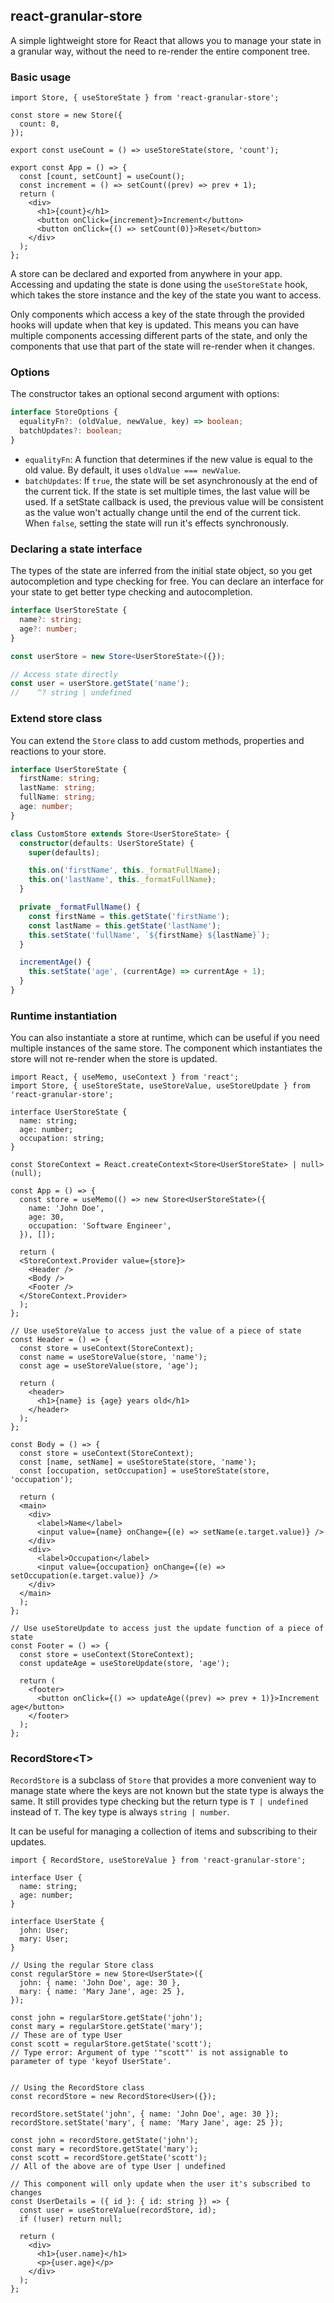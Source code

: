 ## react-granular-store

A simple lightweight store for React that allows you to manage your state in a granular way, without the need to re-render the entire component tree.

### Basic usage

```tsx
import Store, { useStoreState } from 'react-granular-store';

const store = new Store({
  count: 0,
});

export const useCount = () => useStoreState(store, 'count');

export const App = () => {
  const [count, setCount] = useCount();
  const increment = () => setCount((prev) => prev + 1);
  return (
    <div>
      <h1>{count}</h1>
      <button onClick={increment}>Increment</button>
      <button onClick={() => setCount(0)}>Reset</button>
    </div>
  );
};
```

A store can be declared and exported from anywhere in your app. Accessing and updating the state is done using the `useStoreState` hook, which takes the store instance and the key of the state you want to access.

Only components which access a key of the state through the provided hooks will update when that key is updated. This means you can have multiple components accessing different parts of the state, and only the components that use that part of the state will re-render when it changes.

### Options

The constructor takes an optional second argument with options:

```ts
interface StoreOptions {
  equalityFn?: (oldValue, newValue, key) => boolean;
  batchUpdates?: boolean;
}
```

- `equalityFn`: A function that determines if the new value is equal to the old value. By default, it uses `oldValue === newValue`.
- `batchUpdates`: If `true`, the state will be set asynchronously at the end of the current tick. If the state is set multiple times, the last value will be used. If a setState callback is used, the previous value will be consistent as the value won't actually change until the end of the current tick. When `false`, setting the state will run it's effects synchronously.

### Declaring a state interface

The types of the state are inferred from the initial state object, so you get autocompletion and type checking for free. You can declare an interface for your state to get better type checking and autocompletion.

```ts
interface UserStoreState {
  name?: string;
  age?: number;
}

const userStore = new Store<UserStoreState>({});

// Access state directly
const user = userStore.getState('name');
//    ^? string | undefined
```

### Extend store class

You can extend the `Store` class to add custom methods, properties and reactions to your store.

```ts
interface UserStoreState {
  firstName: string;
  lastName: string;
  fullName: string;
  age: number;
}

class CustomStore extends Store<UserStoreState> {
  constructor(defaults: UserStoreState) {
    super(defaults);

    this.on('firstName', this._formatFullName);
    this.on('lastName', this._formatFullName);
  }

  private _formatFullName() {
    const firstName = this.getState('firstName');
    const lastName = this.getState('lastName');
    this.setState('fullName', `${firstName} ${lastName}`);
  }

  incrementAge() {
    this.setState('age', (currentAge) => currentAge + 1);
  }
}
```

### Runtime instantiation

You can also instantiate a store at runtime, which can be useful if you need multiple instances of the same store. The component which instantiates the store will not re-render when the store is updated.

```tsx
import React, { useMemo, useContext } from 'react';
import Store, { useStoreState, useStoreValue, useStoreUpdate } from 'react-granular-store';

interface UserStoreState {
  name: string;
  age: number;
  occupation: string;
}

const StoreContext = React.createContext<Store<UserStoreState> | null>(null);

const App = () => {
  const store = useMemo(() => new Store<UserStoreState>({
    name: 'John Doe',
    age: 30,
    occupation: 'Software Engineer',
  }), []);

  return (
  <StoreContext.Provider value={store}>
    <Header />
    <Body />
    <Footer />
  </StoreContext.Provider>
  );
};

// Use useStoreValue to access just the value of a piece of state
const Header = () => {
  const store = useContext(StoreContext);
  const name = useStoreValue(store, 'name');
  const age = useStoreValue(store, 'age');

  return (
    <header>
      <h1>{name} is {age} years old</h1>
    </header>
  );
};

const Body = () => {
  const store = useContext(StoreContext);
  const [name, setName] = useStoreState(store, 'name');
  const [occupation, setOccupation] = useStoreState(store, 'occupation');

  return (
  <main>
    <div>
      <label>Name</label>
      <input value={name} onChange={(e) => setName(e.target.value)} />
    </div>
    <div>
      <label>Occupation</label>
      <input value={occupation} onChange={(e) => setOccupation(e.target.value)} />
    </div>
  </main>
  );
};

// Use useStoreUpdate to access just the update function of a piece of state
const Footer = () => {
  const store = useContext(StoreContext);
  const updateAge = useStoreUpdate(store, 'age');

  return (
    <footer>
      <button onClick={() => updateAge((prev) => prev + 1)}>Increment age</button>
    </footer>
  );
};
```

### RecordStore&lt;T&gt;

`RecordStore` is a subclass of `Store` that provides a more convenient way to manage state where the keys are not known but the state type is always the same. It still provides type checking but the return type is `T | undefined` instead of `T`. The key type is always `string | number`.

It can be useful for managing a collection of items and subscribing to their updates.

```tsx
import { RecordStore, useStoreValue } from 'react-granular-store';

interface User {
  name: string;
  age: number;
}

interface UserState {
  john: User;
  mary: User;
}

// Using the regular Store class
const regularStore = new Store<UserState>({
  john: { name: 'John Doe', age: 30 },
  mary: { name: 'Mary Jane', age: 25 },
});

const john = regularStore.getState('john');
const mary = regularStore.getState('mary');
// These are of type User
const scott = regularStore.getState('scott');
// Type error: Argument of type '"scott"' is not assignable to parameter of type 'keyof UserState'.


// Using the RecordStore class
const recordStore = new RecordStore<User>({});

recordStore.setState('john', { name: 'John Doe', age: 30 });
recordStore.setState('mary', { name: 'Mary Jane', age: 25 });

const john = recordStore.getState('john');
const mary = recordStore.getState('mary');
const scott = recordStore.getState('scott');
// All of the above are of type User | undefined

// This component will only update when the user it's subscribed to changes
const UserDetails = ({ id }: { id: string }) => {
  const user = useStoreValue(recordStore, id);
  if (!user) return null;

  return (
    <div>
      <h1>{user.name}</h1>
      <p>{user.age}</p>
    </div>
  );
};
```